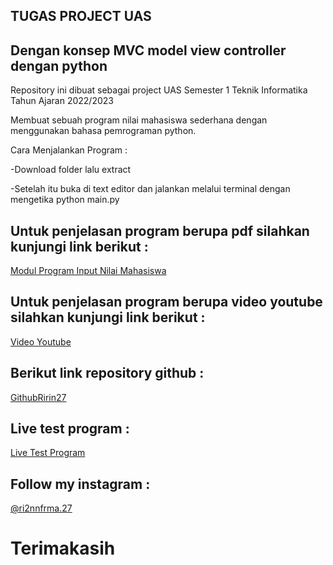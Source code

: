 ## TUGAS PROJECT UAS 

## Dengan konsep MVC model view controller dengan python

Repository ini dibuat sebagai project UAS Semester 1 Teknik Informatika Tahun Ajaran 2022/2023

Membuat sebuah program nilai mahasiswa sederhana dengan menggunakan bahasa pemrograman python.



Cara Menjalankan Program :

-Download folder lalu extract

-Setelah itu buka di text editor dan jalankan melalui terminal dengan mengetika python main.py

## Untuk penjelasan program berupa pdf silahkan kunjungi link berikut :
 [Modul Program Input Nilai Mahasiswa ](https://drive.google.com/file/d/1FdENUS-HbVKUxhMpf28E_o1NP-6sy_Qh/view?usp=sharing)

## Untuk penjelasan program berupa video youtube silahkan kunjungi link berikut :
[ Video Youtube](https://youtu.be/Sdz2ufhND5E)

## Berikut link repository github :
[GithubRirin27](https://github.com/ririn27/16_UAS/tree/main)

## Live test program :
[Live Test Program](https://replit.com/@ririn27/Project-UAS#main.py)

## Follow my instagram :
[@ri2nnfrma.27](https://instagram.com/ri2nnfrma.27?igshid=ZDdkNTZiNTM=)


# Terimakasih
